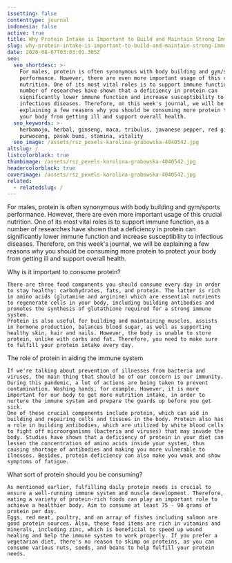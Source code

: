```yaml
---
issetting: false
contenttype: journal
indonesia: false
active: true
title: Why Protein Intake is Important to Build and Maintain Strong Immunity
slug: why-protein-intake-is-important-to-build-and-maintain-strong-immunity
date: 2020-08-07T03:03:01.365Z
seo:
  seo_shortdesc: >-
    For males, protein is often synonymous with body building and gym/sports
    performance. However, there are even more important usage of this crucial
    nutrition. One of its most vital roles is to support immune function, as a
    number of researches have shown that a deficiency in protein can
    significantly lower immune function and increase susceptibility to
    infectious diseases. Therefore, on this week's journal, we will be
    explaining a few reasons why you should be consuming more protein to protect
    your body from getting ill and support overall health.
  seo_keywords: >-
    herbamojo, herbal, ginseng, maca, tribulus, javanese pepper, red ginger,
    purwoceng, pasak bumi, stamina, vitality
  seo_image: /assets/rsz_pexels-karolina-grabowska-4040542.jpg
altslug: /
listcolorblack: true
thumbimage: /assets/rsz_pexels-karolina-grabowska-4040542.jpg
headercolorblack: true
coverimage: /assets/rsz_pexels-karolina-grabowska-4040542.jpg
related:
  - relatedslug: /
---
```

For males, protein is often synonymous with body building and gym/sports performance. However, there are even more important usage of this crucial nutrition. One of its most vital roles is to support immune function, as a number of researches have shown that a deficiency in protein can significantly lower immune function and increase susceptibility to infectious diseases. Therefore, on this week's journal, we will be explaining a few reasons why you should be consuming more protein to protect your body from getting ill and support overall health.

Why is it important to consume protein?

	There are three food components you should consume every day in order to stay healthy: carbohydrates, fats, and protein. The latter is rich in amino acids (glutamine and arginine) which are essential nutrients to regenerate cells in your body, including building antibodies and promotes the synthesis of glutathione required for a strong immune system. 
	Protein is also useful for building and maintaining muscles, assists in hormone production, balances blood sugar, as well as supporting healthy skin, hair and nails. However, the body is unable to store protein, unlike with carbs and fat. Therefore, you need to make sure to fulfill your protein intake every day.

The role of protein in aiding the immune system

	If we're talking about prevention of illnesses from bacteria and viruses, the main thing that should be of our concern is our immunity. During this pandemic, a lot of actions are being taken to prevent contamination. Washing hands, for example. However, it is more important for our body to get more nutrition intake, in order to nurture the immune system and prepare the guards up before you get sick.
	One of these crucial components include protein, which can aid in building and repairing cells and tissues in the body. Protein also has a role in building antibodies, which are utilized by white blood cells to fight off microorganisms (bacteria and viruses) that may invade the body. Studies have shown that a deficiency of protein in your diet can lessen the concentration of amino acids inside your system, thus causing shortage of antibodies and making you more vulnerable to ilnesses. Besides, protein deficiency can also make you weak and show symptoms of fatigue.

What sort of protein should you be consuming?

	As mentioned earlier, fulfilling daily protein needs is crucial to ensure a well-running immune system and muscle development. Therefore, eating a variety of protein-rich foods can play an important role to achieve a healthier body. Aim to consume at least 75 - 90 grams of protein per day.
	Eggs, red meat, poultry, and an array of fishes including salmon are good protein sources. Also, these food items are rich in vitamins and minerals, including zinc, which is beneficial to speed up wound healing and help the immune system to work properly. If you prefer a vegetarian diet, there's no reason to skimp on proteins, as you can consume various nuts, seeds, and beans to help fulfill your protein needs. 
